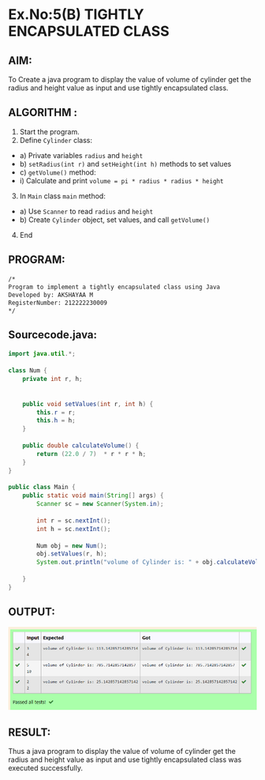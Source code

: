 # Ex.No:5(B) TIGHTLY ENCAPSULATED CLASS

## AIM:
To Create a java program to display the value of volume of cylinder get the radius and height value as input and use tightly encapsulated class.

## ALGORITHM :
1.	Start the program.
2.	Define `Cylinder` class:
-	a) Private variables `radius` and `height`
-	b) `setRadius(int r)` and `setHeight(int h)` methods to set values
-	c) `getVolume()` method:
- i) Calculate and print `volume = pi * radius * radius * height`
3.	In `Main` class `main` method:
-	a) Use `Scanner` to read `radius` and `height`
-	b) Create `Cylinder` object, set values, and call `getVolume()`
4.	End



## PROGRAM:
 ```
/*
Program to implement a tightly encapsulated class using Java
Developed by: AKSHAYAA M 
RegisterNumber: 212222230009
*/
```

## Sourcecode.java:
```java
import java.util.*;

class Num {
    private int r, h;
    
    
    public void setValues(int r, int h) {
        this.r = r;
        this.h = h;
    }
    
    public double calculateVolume() {
        return (22.0 / 7)  * r * r * h;
    }
}

public class Main {
    public static void main(String[] args) {
        Scanner sc = new Scanner(System.in);
        
        int r = sc.nextInt();
        int h = sc.nextInt();
        
        Num obj = new Num();
        obj.setValues(r, h);
        System.out.println("volume of Cylinder is: " + obj.calculateVolume());
        
    }
}
```
## OUTPUT:

![image](https://github.com/akshayaamanagal/19AI307_JAVA/blob/57a9eed3754de7da917e6ae395448054154907eb/Module-05/DAY-2/image.png)


## RESULT:
Thus a java program to display the value of volume of cylinder get the radius and height value as input and use tightly encapsulated class was executed successfully.



